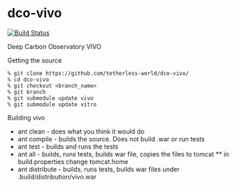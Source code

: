 dco-vivo
========

[![Build Status](https://travis-ci.org/tetherless-world/dco-vivo.svg)](https://travis-ci.org/tetherless-world/dco-vivo)

Deep Carbon Observatory VIVO

Getting the source
```
% git clone https://github.com/tetherless-world/dco-vivo/
% cd dco-vivo
% git checkout <branch_name>
% git branch
% git submodule update vivo
% git submodule update vitro
```

Building vivo
* ant clean - does what you think it would do
* ant compile - builds the source. Does not build .war or run tests
* ant test - builds and runs the tests
* ant all - builds, runs tests, builds war file, copies the files to tomcat
** in build.properties change tomcat.home
* ant distribute - builds, runs tests, builds war files under .build/distribution/vivo.war
